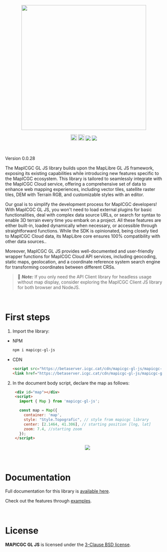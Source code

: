 <p align="center">
  <img src="https://betaserver.icgc.cat/cdn/mapicgc-gl-js/images/logo2.png" width="400px">
</p>
<p align="center">
  <img src="https://betaserver.icgc.cat/cdn/mapicgc-gl-js/images/JS-logo.svg" width="20px">
  <img src="https://betaserver.icgc.cat//cdn/mapicgc-gl-js/images/TS-logo.svg" width="20px">
  <img src="https://badge.fury.io/js/mapicgc-gl-js.svg"></img>
  <a href="https://twitter.com/icgcat" target="_blank"><img src="https://img.shields.io/twitter/follow/icgcat?style=social"></img></a>
</p>


<br>

Version 0.0.28



The MapICGC GL JS library builds upon the MapLibre GL JS framework, exposing its existing capabilities while introducing new features specific to the MapICGC ecosystem. This library is tailored to seamlessly integrate with the MapICGC Cloud service, offering a comprehensive set of data to enhance web mapping experiences, including vector tiles, satellite raster tiles, DEM with Terrain RGB, and customizable styles with an editor.

 Our goal is to simplify the development process for MapICGC developers! With MapICGC GL JS, you won't need to load external plugins for basic functionalities, deal with complex data source URLs, or search for syntax to enable 3D terrain every time you embark on a project. All these features are either built-in, loaded dynamically when necessary, or accessible through straightforward functions. While the SDK is opinionated, being closely tied to MapICGC Cloud data, its MapLibre core ensures 100% compatibility with other data sources..  

Moreover, MapICGC GL JS provides well-documented and user-friendly wrapper functions for MapICGC Cloud API services, including geocoding, static maps, geolocation, and a coordinate reference system search engine for transforming coordinates between different CRSs.


> 📣 *__Note:__* If you only need the API Client library for headless usage without map display, consider exploring the MapICGC Client JS library for both browser and NodeJS.

<br>

# First steps

1. Import the library:
- NPM
    ```bash
    npm i mapicgc-gl-js
    ```
- CDN

   ```html
   <script src="https://betaserver.icgc.cat/cdn/mapicgc-gl-js/mapicgc-gl.js"></script>
   <link href="https://betaserver.icgc.cat/cdn/mapicgc-gl-js/mapicgc-gl.css" rel="stylesheet" />
   ```

2. In the document body script, declare the map as follows:

   ```html hl_lines="35"
    <div id="map"></div>
    <script>
      import { Map } from 'mapicgc-gl-js'; 

      const map = Map({
        container: 'map',
        style: "Style.Topografic", // style from mapicgc library
        center: [2.1464, 41.306], // starting position [lng, lat]
        zoom: 7.4, //starting zoom 
      });
    </script>
   ```
   <div align="center">
    <a title="Link to CodePen" href="https://codepen.io/unitatgeostart/pen/eYXWyqd" target="_blank"><img  src="https://betaserver.icgc.cat/cdn/mapicgc-gl-js/images/map1.png"></img></a></div>
<br>

# Documentation

Full documentation for this library is <a href="https://autogitlab.icgc.local/geostarters/icgc/mapicgc/mapicgc-doc" target="_blank">available here</a>. 

Check out the features through <a href="https://codepen.io/collection/mrvVZd" target="_blank">examples</a>.


<br>

# License
**MAPICGC GL JS** is licensed under the [3-Clause BSD license](./LICENSE.md).